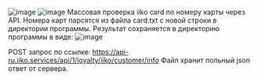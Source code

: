 ![image](https://github.com/MotoDev21/Mass-verification-iikocard-API/assets/86869673/02c59489-fbd6-4fdd-b617-82ae482cc94c)
![image](https://github.com/MotoDev21/Mass-verification-iikocard-API/assets/86869673/090d34d9-622d-4e90-8323-ed10f64487e0)
Массовая проверка iiko card по номеру карты через API. Номера карт парсятся из файла card.txt с новой строки в директории программы.
Результат сохраняется в директорию программы в виде: 
![image](https://github.com/MotoDev21/Mass-verification-iikocard-API/assets/86869673/ebb487de-7c10-47d9-814c-370a7611377e)

POST запрос по ссылке: https://api-ru.iiko.services/api/1/loyalty/iiko/customer/info
Файл хранит польный json ответ от сервера.






